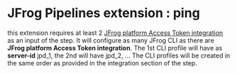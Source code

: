 # JFrog Pipelines extension : ping

this extension requires at least 2 [JFrog platform Access Token integration](https://www.jfrog.com/confluence/display/JFROG/JFrog+Platform+Access+Token+Integration) as an input of the step.
It will configure as many JFrog CLI as there are **JFrog platform Access Token integration**. The 1st CLI profile will have as **server-id** jpd_1, the 2nd will have jpd_2, ...
The CLI profiles will be created in the same order as provided in the integration section of the step.
